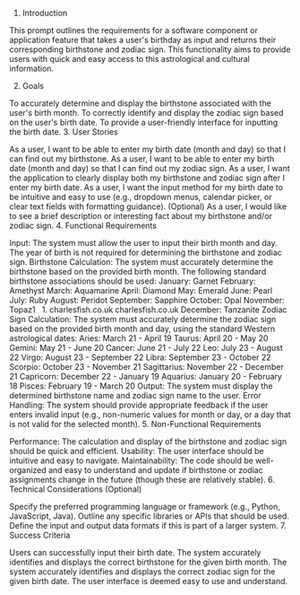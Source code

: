 1. Introduction

This prompt outlines the requirements for a software component or application feature that takes a user's birthday as input and returns their corresponding birthstone and zodiac sign. This functionality aims to provide users with quick and easy access to this astrological and cultural information.

2. Goals

To accurately determine and display the birthstone associated with the user's birth month.
To correctly identify and display the zodiac sign based on the user's birth date.
To provide a user-friendly interface for inputting the birth date.
3. User Stories

As a user, I want to be able to enter my birth date (month and day) so that I can find out my birthstone.
As a user, I want to be able to enter my birth date (month and day) so that I can find out my zodiac sign.
As a user, I want the application to clearly display both my birthstone and zodiac sign after I enter my birth date.
As a user, I want the input method for my birth date to be intuitive and easy to use (e.g., dropdown menus, calendar picker, or clear text fields with formatting guidance).
(Optional) As a user, I would like to see a brief description or interesting fact about my birthstone and/or zodiac sign.
4. Functional Requirements

Input: The system must allow the user to input their birth month and day. The year of birth is not required for determining the birthstone and zodiac sign.
Birthstone Calculation: The system must accurately determine the birthstone based on the provided birth month. The following standard birthstone associations should be used:
January: Garnet
February: Amethyst
March: Aquamarine
April: Diamond
May: Emerald
June: Pearl
July: Ruby
August: Peridot
September: Sapphire
October: Opal
November: Topaz1   
1.
charlesfish.co.uk
charlesfish.co.uk
December: Tanzanite
Zodiac Sign Calculation: The system must accurately determine the zodiac sign based on the provided birth month and day, using the standard Western astrological dates:
Aries: March 21 - April 19
Taurus: April 20 - May 20
Gemini: May 21 - June 20
Cancer: June 21 - July 22
Leo: July 23 - August 22
Virgo: August 23 - September 22
Libra: September 23 - October 22
Scorpio: October 23 - November 21
Sagittarius: November 22 - December 21
Capricorn: December 22 - January 19
Aquarius: January 20 - February 18
Pisces: February 19 - March 20
Output: The system must display the determined birthstone name and zodiac sign name to the user.
Error Handling: The system should provide appropriate feedback if the user enters invalid input (e.g., non-numeric values for month or day, or a day that is not valid for the selected month).
5. Non-Functional Requirements

Performance: The calculation and display of the birthstone and zodiac sign should be quick and efficient.
Usability: The user interface should be intuitive and easy to navigate.
Maintainability: The code should be well-organized and easy to understand and update if birthstone or zodiac assignments change in the future (though these are relatively stable).
6. Technical Considerations (Optional)

Specify the preferred programming language or framework (e.g., Python, JavaScript, Java).
Outline any specific libraries or APIs that should be used.
Define the input and output data formats if this is part of a larger system.
7. Success Criteria

Users can successfully input their birth date.
The system accurately identifies and displays the correct birthstone for the given birth month.
The system accurately identifies and displays the correct zodiac sign for the given birth date.
The user interface is deemed easy to use and understand.